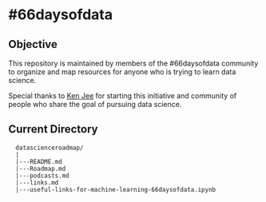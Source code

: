 # #66daysofdata

## Objective

This repository is maintained by members of the #66daysofdata community to organize and map resources for anyone who is trying to learn data science.

Special thanks to [Ken Jee](https://www.youtube.com/channel/UCiT9RITQ9PW6BhXK0y2jaeg) for starting this initiative and community of people who share the goal of pursuing data science.

## Current Directory

```
  datascienceroadmap/
  | 
  |---README.md
  |---Roadmap.md
  |---podcasts.md
  |---links.md
  |---useful-links-for-machine-learning-66daysofdata.ipynb
```
